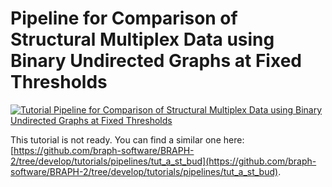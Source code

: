# Pipeline for Comparison of Structural Multiplex Data using Binary Undirected Graphs at Fixed Thresholds

[![Tutorial Pipeline for Comparison of Structural Multiplex Data using Binary Undirected Graphs at Fixed Thresholds](https://img.shields.io/badge/PDF-Download-red?style=flat-square&logo=adobe-acrobat-reader)](tut_a_mp_st_but.pdf)

This tutorial is not ready. You can find a similar one here: [https://github.com/braph-software/BRAPH-2/tree/develop/tutorials/pipelines/tut_a_st_bud](https://github.com/braph-software/BRAPH-2/tree/develop/tutorials/pipelines/tut_a_st_bud).
